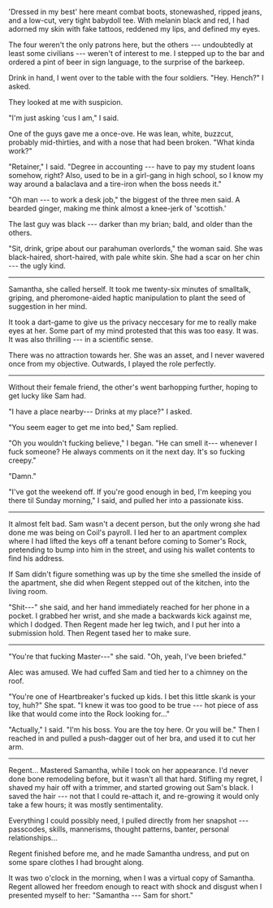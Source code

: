 'Dressed in my best' here meant combat boots, stonewashed, ripped jeans, and a low-cut, very tight
babydoll tee. With melanin black and red, I had adorned my skin with fake tattoos,
reddened my lips, and defined my eyes.

The four weren't the only patrons here, but the others --- undoubtedly at least some civilians ---
weren't of interest to me. I stepped up to the bar and ordered a pint of beer in sign language,
to the surprise of the barkeep.

Drink in hand, I went over to the table with the four soldiers. "Hey. Hench?" I asked.

They looked at me with suspicion.

"I'm just asking 'cus I am," I said.

One of the guys gave me a once-ove. He was lean, white, buzzcut, probably mid-thirties, and
with a nose that had been broken. "What kinda work?"

"Retainer," I said. "Degree in accounting --- have to pay my student loans somehow, right?
Also, used to be in a girl-gang in high school, so I know my way around a balaclava and a tire-iron
when the boss needs it."

"Oh man --- to work a desk job," the biggest of the three men said. A bearded ginger, making me
think almost a knee-jerk of 'scottish.'

The last guy was black --- darker than my brian; bald, and older than the others.

"Sit, drink, gripe about our parahuman overlords," the woman said. She was black-haired, short-haired,
with pale white skin. She had a scar on her chin --- the ugly kind.

----

Samantha, she called herself. It took me twenty-six minutes of smalltalk, griping,
and pheromone-aided haptic manipulation to plant the seed of suggestion in her mind.

It took a dart-game to give us the privacy neccesary for me to really make eyes at her.
Some part of my mind protested that this was too easy. It was. It was also thrilling --- in
a scientific sense.

There was no attraction towards her. She was an asset, and I never wavered once from my
objective. Outwards, I played the role perfectly.

----

Without their female friend, the other's went barhopping further, hoping to get lucky
like Sam had.

"I have a place nearby--- Drinks at my place?" I asked.

"You seem eager to get me into bed," Sam replied.

"Oh you wouldn't fucking believe," I began. "He can smell it--- whenever I fuck someone? He always
comments on it the next day. It's so fucking creepy."

"Damn."

"I've got the weekend off. If you're good enough in bed, I'm keeping you there til Sunday morning,"
I said, and pulled her into a passionate kiss.

----

It almost felt bad. Sam wasn't a decent person, but the only wrong she had done me was being on
Coil's payroll. I led her to an apartment complex where I had lifted the keys off a tenant before
coming to Somer's Rock, pretending to bump into him in the street, and using his wallet contents to
find his address.

If Sam didn't figure something was up by the time she smelled the inside of the apartment, she did when
Regent stepped out of the kitchen, into the living room.

"Shit---" she said, and her hand immediately reached for her phone in a pocket. I grabbed her wrist,
and she made a backwards kick against me, which I dodged. Then Regent made her leg twich, and I put
her into a submission hold. Then Regent tased her to make sure.

----

"You're that fucking Master---" she said. "Oh, yeah, I've been briefed."

Alec was amused. We had cuffed Sam and tied her to a chimney on the roof.

"You're one of Heartbreaker's fucked up kids. I bet this little skank is your toy, huh?"
She spat. "I knew it was too good to be true --- hot piece of ass like that would come into
the Rock looking for..."

"Actually," I said. "I'm his boss. You are the toy here. Or you will be." Then I reached in and 
pulled a push-dagger out of her bra, and used it to cut her arm.

----

Regent... Mastered Samantha, while I took on her appearance. I'd never done bone remodeling
before, but it wasn't all that hard. Stifling my regret, I shaved my hair off with a trimmer,
and started growing out Sam's black. I saved the hair --- not that I could re-attach it, and
re-growing it would only take a few hours; it was mostly sentimentality.

Everything I could possibly need, I pulled directly from her snapshot --- passcodes, skills,
mannerisms, thought patterns, banter, personal relationships...

Regent finished before me, and he made Samantha undress, and put on some spare clothes I
had brought along.

It was two o'clock in the morning, when I was a virtual copy of Samantha. Regent allowed
her freedom enough to react with shock and disgust when I presented myself to her:
"Samantha --- Sam for short."
